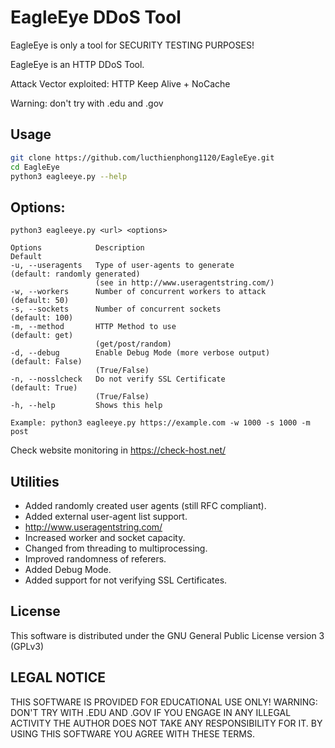 # EagleEye DDoS Tool

EagleEye is only a tool for SECURITY TESTING PURPOSES!

EagleEye is an HTTP DDoS Tool.

Attack Vector exploited: HTTP Keep Alive + NoCache

Warning: don't try with .edu and .gov

## Usage

```sh
git clone https://github.com/lucthienphong1120/EagleEye.git
cd EagleEye
python3 eagleeye.py --help
```

## Options:
```
python3 eagleeye.py <url> <options>

Options            Description                                      Default
-u, --useragents   Type of user-agents to generate                  (default: randomly generated)
                   (see in http://www.useragentstring.com/)
-w, --workers      Number of concurrent workers to attack           (default: 50)
-s, --sockets      Number of concurrent sockets                     (default: 100)
-m, --method       HTTP Method to use                               (default: get)
                   (get/post/random)
-d, --debug        Enable Debug Mode (more verbose output)          (default: False)
                   (True/False)
-n, --nosslcheck   Do not verify SSL Certificate                    (default: True)
                   (True/False)
-h, --help         Shows this help

Example: python3 eagleeye.py https://example.com -w 1000 -s 1000 -m post
```

Check website monitoring in https://check-host.net/


## Utilities
   
* Added randomly created user agents (still RFC compliant).
* Added external user-agent list support.
* http://www.useragentstring.com/
* Increased worker and socket capacity.
* Changed from threading to multiprocessing.
* Improved randomness of referers.
* Added Debug Mode.
* Added support for not verifying SSL Certificates.


## License
This software is distributed under the GNU General Public License version 3 (GPLv3)

## LEGAL NOTICE
THIS SOFTWARE IS PROVIDED FOR EDUCATIONAL USE ONLY!
WARNING: DON'T TRY WITH .EDU AND .GOV
IF YOU ENGAGE IN ANY ILLEGAL ACTIVITY THE AUTHOR DOES NOT TAKE ANY RESPONSIBILITY FOR IT. 
BY USING THIS SOFTWARE YOU AGREE WITH THESE TERMS.
